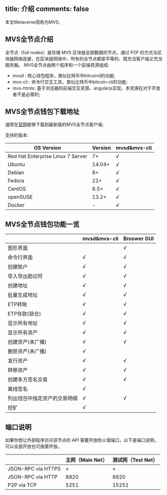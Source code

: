 title: 介绍
comments: false
---

本文Metaverse简称为MVS;

## MVS全节点介绍

全节点（full nodes）是存储 MVS 区块链全部数据的节点，通过 P2P 的方式与区块链网络连接，在区块链网络中，所有的全节点都是平等的，既充当客户端又充当服务器。
MVS全节点由两个程序和一个前端资源组成:
* mvsd : 核心钱包程序，类似比特币中bitcoind的功能;
* mvs-cli : 命令行交互工具，类似比特币中bitcoin-cli的功能;
* mvs-htmls: 基于浏览器的前端交互资源，angularjs实现，本资源在对于开发者不是必需的;

## MVS全节点钱包下载地址
通常在[官网](https://mvs.org#download)能够下载到最新版的MVS全节点客户端;

支持的版本:

| OS Version                        | Version | mvsd&mvs-cli |
| --------------------------------- | ------- | ----------------- |
| Red Hat Enterprise Linux 7 Server | 7+ 	|   √               |
| Ubuntu 							| 14.04+ |   √               |
| Debian							| 8+ 	|   √               |
| Fedora							| 21+ 	|   √               |
| CentOS							| 6.5+ 	|   √               |
| openSUSE 							| 13.2+	|   √               |
| Docker                            | -		|   √               |

## MVS全节点钱包功能一览
|                 | mvsd&mvs-cli | Broswer GUI |
| --------------- | ---- | ---- |
| 图形界面          |       |   √    |
| 命令行界面        |   √   |   √    |
| 创建账户 			|   √   |   √    |
| 导入导出助记符    |   √   |   √    |
| 创建地址 			|   √   |   √    |
| 批量生成地址      |   √   |   √    |    
| ETP转账           |   √   |   √    |  
| ETP存款(锁仓)		|   √   |   √    |
| 显示所有地址      |   √   |   √    |
| 显示所有资产      |   √   |   √    |
| 创建资产(未广播)  |   √   |   √    |
| 删除资产(未广播)  |   √   |        |
| 发行资产          |   √   |   √    |
| 转移资产          |   √   |   √    |
| 创建多方签名交易  |   √   |   √    |
| 离线签名          |   √   |        |
| 列出钱包中指定资产的交易明细 |   √   |    √    |
| 挖矿            |   √   |        |


## 端口说明

如果你想让外部程序访问该节点的 API 需要开放防火墙端口，以下是端口说明，可以全部开放也可按需开放。

|                    | 主网（Main Net） | 测试网（Test Net） |
| ------------------ | ------------ | ------------- |
| JSON-RPC via HTTPS | ×    | ×    |
| JSON-RPC via HTTP  | 8820 | 8820 |
| P2P via TCP        | 5251 | 15251|

